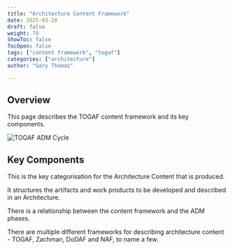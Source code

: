 ```yaml
---
title: "Architecture Content Framework"
date: 2025-03-26
draft: false
weight: 70
ShowToc: false
TocOpen: false
tags: ["content framework", "togaf"]
categories: ["architecture"]
author: "Gary Thomas"

---
```


## Overview

This page describes the TOGAF content framework and its key components.

![TOGAF ADM Cycle](/images/architecture/togaf/contentFramework.png)

## Key Components

This is the key categorisation for the Architecture Content that is produced.

It structures the artifacts and work products to be developed and described in an Architecture.

There is a relationship between the content framework and the ADM phases.

There are multiple different frameworks for describing architecture content - TOGAF, Zachman, DoDAF and NAF, to name a few.